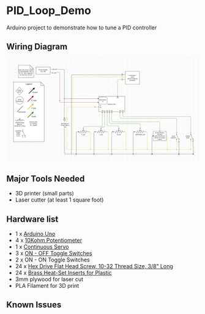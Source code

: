 # PID_Loop_Demo
Arduino project to demonstrate how to tune a PID controller

## Wiring Diagram
![Wiring Diagram](/pid_loop_demo_wiring_v2.jpg)

## Major Tools Needed
- 3D printer (small parts)
- Laser cutter (at least 1 square foot)

## Hardware list
- 1 x [Arduino Uno](https://store.arduino.cc/usa/arduino-uno-rev3)
- 4 x [10Kohm Potentiometer](https://www.mouser.com/ProductDetail/Bourns/3310H-101-103L?qs=gTYE2QTfZfRCK85Ji3ROkA%3D%3D)
- 1 x [Continuous Servo](https://www.andymark.com/products/hi-tec-servo-model-hsr-1425cr?sku=am-2587)
- 3 x [ON - OFF Toggle Switches](https://www.amazon.com/mxuteuk-Terminal-Position-Miniature-Dashboard/dp/B07QGDDTWJ/ref=zg_bs_306596011_7?_encoding=UTF8&psc=1&refRID=GEDV38ZB3NQ7D34EKHSK)
- 2 x ON - ON Toggle Switches
- 24 x [Hex Drive Flat Head Screw, 10-32 Thread Size, 3/8" Long](https://www.mcmaster.com/91253A001/)
- 24 x [Brass Heat-Set Inserts for Plastic](https://www.mcmaster.com/97171A200/)
- 3mm plywood for laser cut
- PLA Filament for 3D print

## Known Issues
